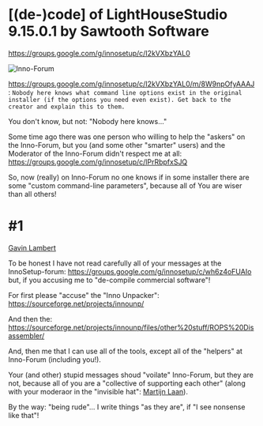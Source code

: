 # [(de-)code] of LightHouseStudio 9.15.0.1 by Sawtooth Software
https://groups.google.com/g/innosetup/c/I2kVXbzYAL0

![Inno-Forum](https://user-images.githubusercontent.com/61757638/233382696-42e3c21e-5aac-4e94-9289-ca44fb59afc9.png)

https://groups.google.com/g/innosetup/c/I2kVXbzYAL0/m/8W9npOfyAAAJ :
`Nobody here knows what command line options exist in the original installer (if the options you need even exist). Get back to the creator and explain this to them.`

You don't know, but not: "Nobody here knows..."

Some time ago there was one person who willing to help the "askers" on the Inno-Forum, but you (and some other "smarter" users) and the Moderator of the Inno-Forum didn't respect me at all: https://groups.google.com/g/innosetup/c/lPrRbpfxSJQ

So, now (really) on Inno-Forum no one knows if in some installer there are some "custom command-line parameters", because all of You are wiser than all others!

# #1

[Gavin Lambert](https://github.com/uecasm)

To be honest I have not read carefully all of your messages at the InnoSetup-forum: https://groups.google.com/g/innosetup/c/wh6z4oFUAIo
but, if you accusing me to "de-compile commercial software"!

For first please "accuse" the "Inno Unpacker": https://sourceforge.net/projects/innounp/

And then the: https://sourceforge.net/projects/innounp/files/other%20stuff/ROPS%20Disassembler/

And, then me that I can use all of the tools, except all of the "helpers" at Inno-Forum (including you!).

Your (and other) stupid messages shoud "voilate" Inno-Forum, but they are not, because all of you are a "collective of supporting each other" (along with your moderaor in the "invisible hat": [Martijn Laan](https://github.com/martijnlaan)).

By the way: "being rude"...
I write things "as they are", if "I see nonsense like that"!
